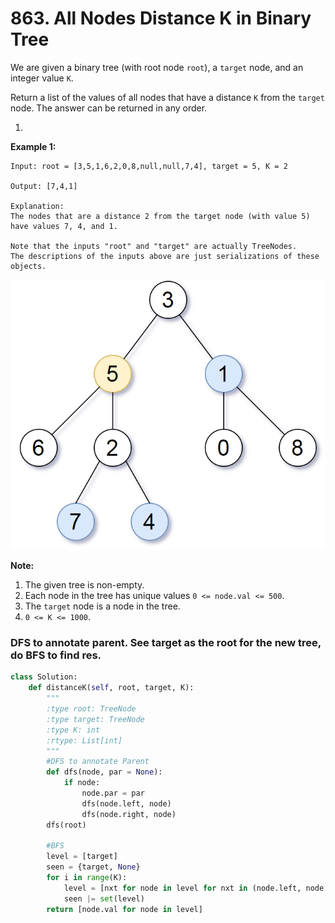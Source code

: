 # 863. All Nodes Distance K in Binary Tree

We are given a binary tree \(with root node `root`\), a `target` node, and an integer value `K`.

Return a list of the values of all nodes that have a distance `K` from the `target` node.  The answer can be returned in any order.

1. 
**Example 1:**

```text
Input: root = [3,5,1,6,2,0,8,null,null,7,4], target = 5, K = 2

Output: [7,4,1]

Explanation: 
The nodes that are a distance 2 from the target node (with value 5)
have values 7, 4, and 1.

Note that the inputs "root" and "target" are actually TreeNodes.
The descriptions of the inputs above are just serializations of these objects.
```

![](../../.gitbook/assets/image%20%2827%29.png)

**Note:**

1. The given tree is non-empty.
2. Each node in the tree has unique values `0 <= node.val <= 500`.
3. The `target` node is a node in the tree.
4. `0 <= K <= 1000`.

### DFS to annotate parent. See target as the root for the new tree, do BFS to find res.

```python
class Solution:
    def distanceK(self, root, target, K):
        """
        :type root: TreeNode
        :type target: TreeNode
        :type K: int
        :rtype: List[int]
        """
        #DFS to annotate Parent
        def dfs(node, par = None):
            if node:
                node.par = par
                dfs(node.left, node)
                dfs(node.right, node)
        dfs(root)

        #BFS
        level = [target]
        seen = {target, None}
        for i in range(K):
            level = [nxt for node in level for nxt in (node.left, node.right, node.par) if nxt not in seen]
            seen |= set(level)
        return [node.val for node in level]
```

